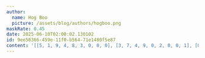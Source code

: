 ```yaml
---
author:
  name: Hog Boo
  picture: /assets/blog/authors/hogboo.png
maskRate: 0.45
date: 2025-06-10T02:00:02.130102
id: 9ee50366-459e-11f0-b564-71e1480f5e87
content: '[[5, 1, 9, 4, 8, 3, 0, 0, 0], [3, 7, 4, 9, 0, 2, 0, 0, 1], [0, 0, 8, 0, 7, 5, 0, 3, 0], [7, 0, 5, 8, 2, 0, 6, 0, 9], [0, 6, 1, 0, 0, 0, 0, 4, 0], [0, 4, 2, 0, 3, 0, 0, 5, 0], [4, 5, 7, 2, 0, 6, 3, 0, 8], [0, 8, 6, 0, 0, 9, 0, 7, 0], [2, 9, 0, 0, 0, 8, 0, 6, 5]]'
---
```

